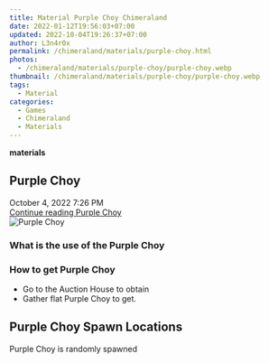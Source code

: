 ```yaml
---
title: Material Purple Choy Chimeraland
date: 2022-01-12T19:56:03+07:00
updated: 2022-10-04T19:26:37+07:00
author: L3n4r0x
permalink: /chimeraland/materials/purple-choy.html
photos:
  - /chimeraland/materials/purple-choy/purple-choy.webp
thumbnail: /chimeraland/materials/purple-choy/purple-choy.webp
tags:
  - Material
categories:
  - Games
  - Chimeraland
  - Materials
---
```


<section id="bootstrap-wrapper">
  <link
    rel="stylesheet"
    href="https://cdn.statically.io/gh/dimaslanjaka/Web-Manajemen/40ac3225/css/bootstrap-4.5-wrapper.css"
  />
  <div
    class="row g-0 border rounded overflow-hidden flex-md-row mb-4 shadow-sm position-relative bg-light text-dark"
  >
    <div class="col p-4 d-flex flex-column position-static">
      <strong class="d-inline-block mb-2 text-success">materials</strong>
      <h2 class="mb-0">Purple Choy</h2>
      <div class="mb-1 text-muted">October 4, 2022 7:26 PM</div>
      <a
        href="/chimeraland/materials/purple-choy.html"
        class="stretched-link d-none"
        >Continue reading Purple Choy</a
      >
    </div>
    <div class="col-auto d-none d-lg-block">
      <img
        src="/chimeraland/materials/purple-choy/purple-choy.webp"
        alt="Purple Choy"
      />
    </div>
  </div>
  <div class="row bg-light text-dark">
    <div class="col-lg-6 col-12 mb-2">
      <div class="card">
        <div class="card-body">
          <h3 class="card-title">What is the use of the Purple Choy</h3>
          <div class="card-text"><ul></ul></div>
        </div>
      </div>
    </div>
    <div class="col-lg-6 col-12 mb-2">
      <div class="card">
        <div class="card-body">
          <h3 class="card-title">How to get Purple Choy</h3>
          <div class="card-text">
            <ul>
              <li>Go to the Auction House to obtain</li>
              <li>Gather flat Purple Choy to get.</li>
            </ul>
          </div>
        </div>
      </div>
    </div>
    <div class="col-12 mb-2">
      <h2>Purple Choy Spawn Locations</h2>
      <p>Purple Choy is randomly spawned</p>
    </div>
  </div>
</section>